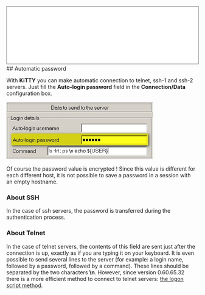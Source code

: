 <div style="text-align: center;"><iframe src="gad.html" frameborder="0" scrolling="no" style="border: 1px solid gray; padding: 0; overflow:hidden; scrolling: no; top:0; left: 0; width: 100%;" onload="this.style.height=(this.contentWindow.document.body.scrollHeight+5)+'px';"></iframe></div>
## Automatic password

With **KiTTY** you can make automatic connection to telnet, ssh-1 and ssh-2 servers. Just fill the **Auto-login password** field in the **Connection/Data** configuration box.

![](../img/config_password.jpg "Auto-login password field")

Of course the password value is encrypted ! Since this value is different for each different host, it is not possible to save a password in a session with an empty hostname.

### About SSH
In the case of ssh servers, the password is transferred during the authentication process.

### About Telnet
In the case of telnet servers, the contents of this field are sent just after the connection is up, exactly as if you are typing it on your keyboard. 
It is even possible to send several lines to the server (for example: a login name, followed by a password, followed by a command). 
These lines should be separated by the two characters **\n**. 
However, since version 0.60.65.32 there is a more efficient method to connect to telnet servers: [the logon script method](LogonScript.md).
